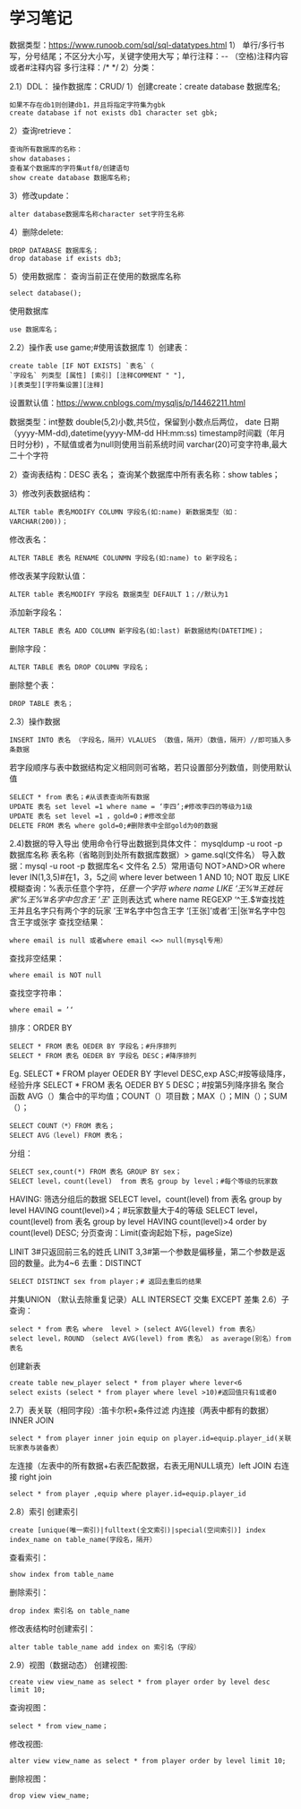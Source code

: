 # 学习笔记

数据类型：https://www.runoob.com/sql/sql-datatypes.html
1） 单行/多行书写，分号结尾；不区分大小写，关键字使用大写；单行注释：-- （空格)注释内容或者#注释内容 多行注释：/* */
2）分类：

2.1）DDL：
操作数据库：CRUD/
1）创建create：create database 数据库名;

	如果不存在db1则创建db1，并且将指定字符集为gbk
	create database if not exists db1 character set gbk;

2）查询retrieve：

	查询所有数据库的名称：
	show databases；
	查看某个数据库的字符集utf8/创建语句
	show create database 数据库名称;

3）修改update：

	alter database数据库名称character set字符生名称
4）删除delete: 

	DROP DATABASE 数据库名；  
	drop database if exists db3;
5）使用数据库：
查询当前正在使用的数据库名称 

	select database();
使用数据库 

	use 数据库名；
2.2）操作表
use game;#使用该数据库
1）创建表：

	create table [IF NOT EXISTS] `表名`（
	`字段名` 列类型 [属性] [索引] [注释COMMENT " "],
	)[表类型][字符集设置][注释]

设置默认值：https://www.cnblogs.com/mysqljs/p/14462211.html

数据类型：int整数 double(5,2)小数,共5位，保留到小数点后两位，
date 日期（yyyy-MM-dd),datetime(yyyy-MM-dd HH:mm:ss)
timestamp时间戳（年月日时分秒) ，不赋值或者为null则使用当前系统时间
varchar(20)可变字符串,最大二十个字符

2）查询表结构：DESC 表名；
查询某个数据库中所有表名称：show tables；

3）修改列表数据结构：

	ALTER table 表名MODIFY COLUMN 字段名(如:name) 新数据类型（如：VARCHAR(200))；
修改表名：

	ALTER TABLE 表名 RENAME COLUNMN 字段名(如:name) to 新字段名；
修改表某字段默认值：

	ALTER table 表名MODIFY 字段名 数据类型 DEFAULT 1；//默认为1
添加新字段名：

	ALTER TABLE 表名 ADD COLUMN 新字段名(如:last) 新数据结构(DATETIME)；
删除字段：

	ALTER TABLE 表名 DROP COLUMN 字段名；
删除整个表：

	DROP TABLE 表名；
2.3）操作数据

	INSERT INTO 表名 （字段名，隔开）VLALUES （数值，隔开）（数值，隔开）//即可插入多条数据
若字段顺序与表中数据结构定义相同则可省略，若只设置部分列数值，则使用默认值

	SELECT * from 表名；#从该表查询所有数据
	UPDATE 表名 set level =1 where name = ‘李四’;#修改李四的等级为1级
	UPDATE 表名 set level =1 ，gold=0；#修改全部
	DELETE FROM 表名 where gold=0;#删除表中全部gold为0的数据
2.4)数据的导入导出
使用命令行导出数据到具体文件：
mysqldump -u root -p 数据库名称 表名称（省略则到处所有数据库数据）> game.sql(文件名）
导入数据：mysql -u root -p 数据库名< 文件名
2.5）常用语句
	NOT>AND>OR
	where lever IN(1,3,5)#在1，3，5之间
	where lever between 1 AND 10;
NOT 取反 LIKE 模糊查询：%表示任意个字符，_任意一个字符
	where name LIKE ‘王%’#王姓玩家‘%王%’#名字中包含王 ’王_’
正则表达式 
	where name REGEXP ‘^王.$’#查找姓王并且名字只有两个字的玩家
’王’#名字中包含王字
‘[王张]’或者’王|张’#名字中包含王字或张字
查找空结果：

	where email is null 或者where email <=> null(mysql专用）
查找非空结果：

	where email is NOT null
查找空字符串：

	where email = ’‘
排序：ORDER BY 

	SELECT * FROM 表名 OEDER BY 字段名；#升序排列
	SELECT * FROM 表名 OEDER BY 字段名 DESC；#降序排列
Eg. SELECT * FROM player OEDER BY 字level DESC,exp ASC;#按等级降序，经验升序
SELECT * FROM 表名 OEDER BY 5 DESC；#按第5列降序排名
聚合函数
AVG（）集合中的平均值；COUNT（）项目数；MAX（）；MIN（）；SUM（）；

	SELECT COUNT（*）FROM 表名；
	SELECT AVG（level) FROM 表名；
分组：

	SELECT sex,count(*) FROM 表名 GROUP BY sex；
	SELECT level，count(level)  from 表名 group by level；#每个等级的玩家数
HAVING: 筛选分组后的数据
	SELECT level，count(level)  from 表名 group by level HAVING count(level)>4；#玩家数量大于4的等级
	SELECT level，count(level)  from 表名 group by level HAVING count(level)>4 order by count(level) DESC;
分页查询：Limit(查询起始下标，pageSize)

LINIT 3#只返回前三名的姓氏
LINIT 3,3#第一个参数是偏移量，第二个参数是返回的数量。此为4~6
去重：DISTINCT

	SELECT DISTINCT sex from player；# 返回去重后的结果
并集UNION （默认去除重复记录）ALL
INTERSECT 交集
EXCEPT 差集
2.6）子查询：
	
	select * from 表名 where  level > (select AVG(level) from 表名）
	select level，ROUND （select AVG(level) from 表名） as average(别名）from 表名 
创建新表 

	create table new_player select * from player where lever<6
	select exists (select * from player where level >10)#返回值只有1或者0
2.7）表关联（相同字段）:笛卡尔积+条件过滤
内连接（两表中都有的数据）INNER JOIN

	select * from player inner join equip on player.id=equip.player_id(关联玩家表与装备表）
左连接（左表中的所有数据+右表匹配数据，右表无用NULL填充）left JOIN
右连接 right join

	select * from player ,equip where player.id=equip.player_id
2.8）索引
创建索引

	create [unique(唯一索引)|fulltext(全文索引)|special(空间索引)] index index_name on table_name(字段名，隔开）
查看索引：

	show index from table_name
删除索引：

	drop index 索引名 on table_name
修改表结构时创建索引：

	alter table table_name add index on 索引名（字段）
2.9）视图（数据动态）
创建视图:

	create view view_name as select * from player order by level desc limit 10;
查询视图：

	select * from view_name；
修改视图:

	alter view view_name as select * from player order by level limit 10;
删除视图：

	drop view view_name;